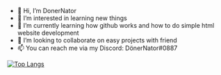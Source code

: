 - 👋 Hi, I’m DonerNator
- 👀 I’m interested in learning new things 
- 🌱 I’m currently learning how github works and how to do simple html website development
- 💞️ I’m looking to collaborate on easy projects with friend 
- 📫 You can reach me via my Discord: DönerNator#0887


[![Top Langs](https://github-readme-stats.vercel.app/api/top-langs/?username=lucgames12321)](https://github.com/anuraghazra/github-readme-stats)

<!---
lucgames12321/lucgames12321 is a ✨ special ✨ repository because its `README.md` (this file) appears on your GitHub profile.
You can click the Preview link to take a look at your changes.
--->
